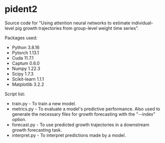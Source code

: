 # pident2
Source code for "Using attention neural networks to estimate individual-level pig growth trajectories from group-level weight time series".

Packages used:
- Python 3.8.16
- Pytorch 1.13.1
- Cuda 11.7.1
- Captum 0.6.0
- Numpy 1.22.3
- Scipy 1.7.3
- Scikit-learn 1.1.1
- Matplotlib 3.2.2

Script list:
- train.py - To train a new model.
- metrics.py - To evaluate a model's predictive performance. Also used to generate the necessary files for growth forecasting with the "--index" option.
- forecast.py - To use predicted growth trajectories in a downstream growth forecasting task.
- interpret.py - To interpret predictions made by a model.

